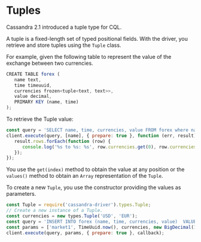 # Tuples

Cassandra 2.1 introduced a tuple type for CQL.

A tuple is a fixed-length set of typed positional fields. With the driver, you retrieve and store tuples using the 
`Tuple` class.

For example, given the following table to represent the value of the exchange between two currencies.

```javascript
CREATE TABLE forex (
   name text,
   time timeuuid,
   currencies frozen<tuple<text, text>>,
   value decimal,
   PRIMARY KEY (name, time)
);
```

To retrieve the Tuple value:

```javascript
const query = 'SELECT name, time, currencies, value FROM forex where name = ?';
client.execute(query, [name], { prepare: true }, function (err, result) {
   result.rows.forEach(function (row) {
      console.log('%s to %s: %s', row.currencies.get(0), row.currencies.get(1), row.value);
   });
});
```

You use the `get(index)` method to obtain the value at any position or the `values()` method to obtain an `Array`
representation of the `Tuple`.

To create a new `Tuple`, you use the constructor providing the values as parameters.

```javascript
const Tuple = require('cassandra-driver').types.Tuple;
// Create a new instance of a Tuple.
const currencies = new types.Tuple('USD', 'EUR');
const query = 'INSERT INTO forex (name, time, currencies, value)  VALUES (?, ?, ?, ?)';
const params = ['market1', TimeUuid.now(), currencies, new BigDecimal(1, 0)];
client.execute(query, params, { prepare: true }, callback);
```